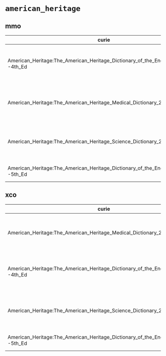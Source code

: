 # `american_heritage`

## mmo

| curie                                                                              |   usages | nodes                                                                                                                                                                                                                                                                                                      |
|------------------------------------------------------------------------------------|----------|------------------------------------------------------------------------------------------------------------------------------------------------------------------------------------------------------------------------------------------------------------------------------------------------------------|
| American_Heritage:The_American_Heritage_Dictionary_of_the_English_Language--4th_Ed |       50 | [MMO:0000004](http://purl.obolibrary.org/obo/MMO_0000004), [MMO:0000036](http://purl.obolibrary.org/obo/MMO_0000036), [MMO:0000096](http://purl.obolibrary.org/obo/MMO_0000096), [MMO:0000136](http://purl.obolibrary.org/obo/MMO_0000136), [MMO:0000168](http://purl.obolibrary.org/obo/MMO_0000168), ... |
| American_Heritage:The_American_Heritage_Medical_Dictionary_2007                    |       33 | [MMO:0000111](http://purl.obolibrary.org/obo/MMO_0000111), [MMO:0000165](http://purl.obolibrary.org/obo/MMO_0000165), [MMO:0000167](http://purl.obolibrary.org/obo/MMO_0000167), [MMO:0000219](http://purl.obolibrary.org/obo/MMO_0000219), [MMO:0000220](http://purl.obolibrary.org/obo/MMO_0000220), ... |
| American_Heritage:The_American_Heritage_Science_Dictionary_2005                    |        6 | [MMO:0000212](http://purl.obolibrary.org/obo/MMO_0000212), [MMO:0000329](http://purl.obolibrary.org/obo/MMO_0000329), [MMO:0000357](http://purl.obolibrary.org/obo/MMO_0000357), [MMO:0000511](http://purl.obolibrary.org/obo/MMO_0000511), [MMO:0000568](http://purl.obolibrary.org/obo/MMO_0000568), ... |
| American_Heritage:The_American_Heritage_Dictionary_of_the_English_Language--5th_Ed |        3 | [MMO:0000583](http://purl.obolibrary.org/obo/MMO_0000583), [MMO:0000584](http://purl.obolibrary.org/obo/MMO_0000584), [MMO:0000588](http://purl.obolibrary.org/obo/MMO_0000588)                                                                                                                            |

## xco

| curie                                                                              |   usages | nodes                                                                                                                                                                                                                                                                                                      |
|------------------------------------------------------------------------------------|----------|------------------------------------------------------------------------------------------------------------------------------------------------------------------------------------------------------------------------------------------------------------------------------------------------------------|
| American_Heritage:The_American_Heritage_Medical_Dictionary_2007                    |       39 | [XCO:0000046](http://purl.obolibrary.org/obo/XCO_0000046), [XCO:0000052](http://purl.obolibrary.org/obo/XCO_0000052), [XCO:0000055](http://purl.obolibrary.org/obo/XCO_0000055), [XCO:0000139](http://purl.obolibrary.org/obo/XCO_0000139), [XCO:0000167](http://purl.obolibrary.org/obo/XCO_0000167), ... |
| American_Heritage:The_American_Heritage_Dictionary_of_the_English_Language--4th_Ed |       22 | [XCO:0000043](http://purl.obolibrary.org/obo/XCO_0000043), [XCO:0000135](http://purl.obolibrary.org/obo/XCO_0000135), [XCO:0000159](http://purl.obolibrary.org/obo/XCO_0000159), [XCO:0000163](http://purl.obolibrary.org/obo/XCO_0000163), [XCO:0000233](http://purl.obolibrary.org/obo/XCO_0000233), ... |
| American_Heritage:The_American_Heritage_Science_Dictionary_2005                    |       13 | [XCO:0000023](http://purl.obolibrary.org/obo/XCO_0000023), [XCO:0000088](http://purl.obolibrary.org/obo/XCO_0000088), [XCO:0000089](http://purl.obolibrary.org/obo/XCO_0000089), [XCO:0000103](http://purl.obolibrary.org/obo/XCO_0000103), [XCO:0000104](http://purl.obolibrary.org/obo/XCO_0000104), ... |
| American_Heritage:The_American_Heritage_Dictionary_of_the_English_Language--5th_Ed |        3 | [XCO:0000502](http://purl.obolibrary.org/obo/XCO_0000502), [XCO:0000503](http://purl.obolibrary.org/obo/XCO_0000503), [XCO:0000526](http://purl.obolibrary.org/obo/XCO_0000526)                                                                                                                            |

